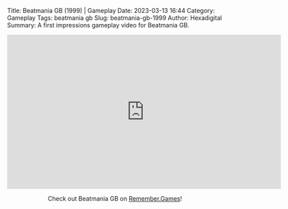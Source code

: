 Title: Beatmania GB (1999) | Gameplay
Date: 2023-03-13 16:44
Category: Gameplay
Tags: beatmania gb
Slug: beatmania-gb-1999
Author: Hexadigital
Summary: A first impressions gameplay video for Beatmania GB.

<center><iframe src="https://www.youtube.com/embed/oTB_Y8ZTIY0?feature=oembed" allow="accelerometer; autoplay; encrypted-media; gyroscope; picture-in-picture" width="640" height="360" frameborder="0"></iframe>

Check out Beatmania GB on [Remember.Games](https://remember.games/game/7352/beatmania-gb/)!</center>